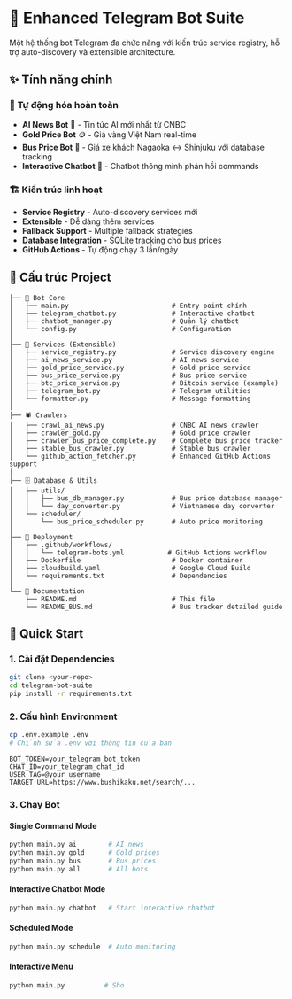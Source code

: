 # 🤖 Enhanced Telegram Bot Suite

Một hệ thống bot Telegram đa chức năng với kiến trúc service registry, hỗ trợ auto-discovery và extensible architecture.

## ✨ Tính năng chính

### 🔄 **Tự động hóa hoàn toàn**
- **AI News Bot** 🤖 - Tin tức AI mới nhất từ CNBC
- **Gold Price Bot** 🪙 - Giá vàng Việt Nam real-time
- **Bus Price Bot** 🚌 - Giá xe khách Nagaoka ↔ Shinjuku với database tracking
- **Interactive Chatbot** 💬 - Chatbot thông minh phản hồi commands

### 🏗️ **Kiến trúc linh hoạt**
- **Service Registry** - Auto-discovery services mới
- **Extensible** - Dễ dàng thêm services
- **Fallback Support** - Multiple fallback strategies
- **Database Integration** - SQLite tracking cho bus prices
- **GitHub Actions** - Tự động chạy 3 lần/ngày

## 📁 Cấu trúc Project

```
├── 🤖 Bot Core
│   ├── main.py                          # Entry point chính
│   ├── telegram_chatbot.py              # Interactive chatbot
│   ├── chatbot_manager.py               # Quản lý chatbot
│   └── config.py                        # Configuration
│
├── 🔧 Services (Extensible)
│   ├── service_registry.py              # Service discovery engine
│   ├── ai_news_service.py               # AI news service
│   ├── gold_price_service.py            # Gold price service  
│   ├── bus_price_service.py             # Bus price service
│   ├── btc_price_service.py             # Bitcoin service (example)
│   ├── telegram_bot.py                  # Telegram utilities
│   └── formatter.py                     # Message formatting
│
├── 🕷️ Crawlers
│   ├── crawl_ai_news.py                 # CNBC AI news crawler
│   ├── crawler_gold.py                  # Gold price crawler
│   ├── crawler_bus_price_complete.py    # Complete bus price tracker
│   ├── stable_bus_crawler.py            # Stable bus crawler
│   └── github_action_fetcher.py         # Enhanced GitHub Actions support
│
├── 🗄️ Database & Utils
│   ├── utils/
│   │   ├── bus_db_manager.py            # Bus price database manager
│   │   └── day_converter.py             # Vietnamese day converter
│   └── scheduler/
│       └── bus_price_scheduler.py       # Auto price monitoring
│
├── 🚀 Deployment
│   ├── .github/workflows/
│   │   └── telegram-bots.yml           # GitHub Actions workflow
│   ├── Dockerfile                       # Docker container
│   ├── cloudbuild.yaml                  # Google Cloud Build
│   └── requirements.txt                 # Dependencies
│
└── 📝 Documentation
    ├── README.md                        # This file
    └── README_BUS.md                    # Bus tracker detailed guide
```

## 🚀 Quick Start

### 1. Cài đặt Dependencies
```bash
git clone <your-repo>
cd telegram-bot-suite
pip install -r requirements.txt
```

### 2. Cấu hình Environment
```bash
cp .env.example .env
# Chỉnh sửa .env với thông tin của bạn
```

```env
BOT_TOKEN=your_telegram_bot_token
CHAT_ID=your_telegram_chat_id
USER_TAG=@your_username
TARGET_URL=https://www.bushikaku.net/search/...
```

### 3. Chạy Bot

#### **Single Command Mode**
```bash
python main.py ai        # AI news
python main.py gold      # Gold prices  
python main.py bus       # Bus prices
python main.py all       # All bots
```

#### **Interactive Chatbot Mode**
```bash
python main.py chatbot   # Start interactive chatbot
```

#### **Scheduled Mode**
```bash
python main.py schedule  # Auto monitoring
```

#### **Interactive Menu**
```bash
python main.py          # Sho